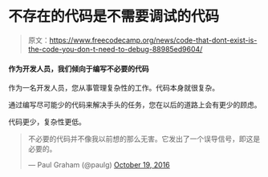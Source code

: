 # 不存在的代码是不需要调试的代码

> 原文：<https://www.freecodecamp.org/news/code-that-dont-exist-is-the-code-you-don-t-need-to-debug-88985ed9604/>

#### 作为开发人员，我们倾向于编写不必要的代码

作为一名开发人员，您从事管理复杂性的工作。代码本身就很复杂。

通过编写尽可能少的代码来解决手头的任务，您在以后的道路上会有更少的顾虑。

代码更少，复杂性更低。

> 不必要的代码并不像我以前想的那么无害。它发出了一个误导信号，即这是必要的。
> 
> — Paul Graham (@paulg) [October 19, 2016](https://twitter.com/paulg/status/788803863381995520?ref_src=twsrc%5Etfw)